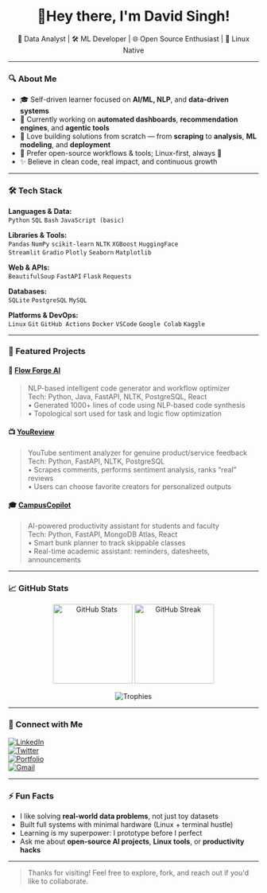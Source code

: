 <h1 align="center">👋Hey there,
I'm David Singh!</h1>
<p align="center">🧠 Data Analyst | 🛠️ ML Developer | 🌐 Open Source Enthusiast | 🐧 Linux Native</p>

---

### 🔍 About Me

- 🎓 Self-driven learner focused on **AI/ML, NLP**, and **data-driven systems**
- 💼 Currently working on **automated dashboards**, **recommendation engines**, and **agentic tools**
- 🧠 Love building solutions from scratch — from **scraping** to **analysis**, **ML modeling**, and **deployment**
- 🐧 Prefer open-source workflows & tools; Linux-first, always 💙
- ✨ Believe in clean code, real impact, and continuous growth

---

### 🛠️ Tech Stack

**Languages & Data:**  
`Python` `SQL` `Bash` `JavaScript (basic)`  

**Libraries & Tools:**  
`Pandas` `NumPy` `scikit-learn` `NLTK` `XGBoost` `HuggingFace`  
`Streamlit` `Gradio` `Plotly` `Seaborn` `Matplotlib`  

**Web & APIs:**  
`BeautifulSoup` `FastAPI` `Flask` `Requests`  

**Databases:**  
`SQLite` `PostgreSQL` `MySQL`  

**Platforms & DevOps:**  
`Linux` `Git` `GitHub Actions` `Docker` `VSCode` `Google Colab` `Kaggle`

---

### 📌 Featured Projects

#### 🔧 [Flow Forge AI](https://flow-forge-ai-one.vercel.app/login)
> NLP-based intelligent code generator and workflow optimizer  
Tech: Python, Java, FastAPI, NLTK, PostgreSQL, React  
• Generated 1000+ lines of code using NLP-based code synthesis  
• Topological sort used for task and logic flow optimization

#### 📺 [YouReview](https://github.com/D-S007/YouReview)
> YouTube sentiment analyzer for genuine product/service feedback  
Tech: Python, FastAPI, NLTK, PostgreSQL  
• Scrapes comments, performs sentiment analysis, ranks “real” reviews  
• Users can choose favorite creators for personalized outputs

#### 🎓 [CampusCopilot](https://github.com/D-S007/CampusCopilot)
> AI-powered productivity assistant for students and faculty  
Tech: Python, FastAPI, MongoDB Atlas, React  
• Smart bunk planner to track skippable classes  
• Real-time academic assistant: reminders, datesheets, announcements

---

### 📈 GitHub Stats

<p align="center">
  <img src="https://github-readme-stats.vercel.app/api?username=D-S007&show_icons=true&theme=radical" alt="GitHub Stats" height="160"/>
  <img src="https://github-readme-streak-stats.herokuapp.com/?user=D-S007&theme=radical" alt="GitHub Streak" height="160"/>
</p>

<p align="center">
  <img src="https://github-profile-trophy.vercel.app/?username=D-S007&theme=radical&margin-w=10&no-frame=true" alt="Trophies">
</p>

---

### 🔗 Connect with Me

[![LinkedIn](https://img.shields.io/badge/LinkedIn-blue?logo=linkedin&style=for-the-badge)](https://www.linkedin.com/in/david-singh-96830324a/)  
[![Twitter](https://img.shields.io/badge/Twitter-1DA1F2?logo=twitter&style=for-the-badge)](https://x.com/Davidsingh001)  
[![Portfolio](https://img.shields.io/badge/Portfolio-000?style=for-the-badge&logo=vercel&logoColor=white)](https://linktr.ee/david_singh)  
[![Gmail](https://img.shields.io/badge/Gmail-D14836?style=for-the-badge&logo=gmail&logoColor=white)](mailto:singhdavid036@gmail.com)

---

### ⚡ Fun Facts

- I like solving **real-world data problems**, not just toy datasets
- Built full systems with minimal hardware (Linux + terminal hustle)
- Learning is my superpower: I prototype before I perfect
- Ask me about **open-source AI projects**, **Linux tools**, or **productivity hacks**

---

> Thanks for visiting! Feel free to explore, fork, and reach out if you'd like to collaborate.

